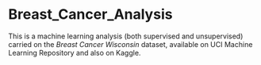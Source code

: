 # Breast_Cancer_Analysis

This is a machine learning analysis (both supervised and unsupervised) carried on the *Breast Cancer Wisconsin* dataset, available on UCI Machine Learning Repository and also on Kaggle.

